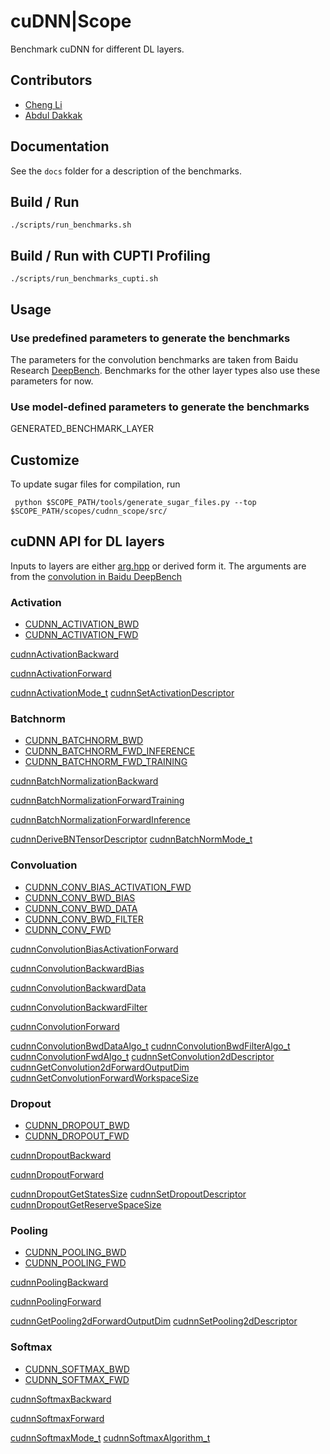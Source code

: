# cuDNN|Scope

Benchmark cuDNN for different DL layers.

## Contributors

* [Cheng Li](mailto:cli99@illinois.edu)
* [Abdul Dakkak](mailto:dakkak@illinois.edu)

## Documentation

See the `docs` folder for a description of the benchmarks.

## Build / Run

```
./scripts/run_benchmarks.sh
```


## Build / Run with CUPTI Profiling

```
./scripts/run_benchmarks_cupti.sh
```

## Usage

### Use predefined parameters to generate the benchmarks

The parameters for the convolution benchmarks are taken from Baidu Research [DeepBench](https://github.com/baidu-research/DeepBench/blob/master/code/kernels/conv_problems.h).
Benchmarks for the other layer types also use these parameters for now.

### Use model-defined parameters to generate the benchmarks

GENERATED_BENCHMARK_LAYER

## Customize

To update sugar files for compilation, run
```
 python $SCOPE_PATH/tools/generate_sugar_files.py --top $SCOPE_PATH/scopes/cudnn_scope/src/
```
## cuDNN API for DL layers

Inputs to layers are either [arg.hpp](https://github.com/c3sr/cudnn_scope/blob/master/src/args.hpp) or derived form it. The arguments are from the [convolution in Baidu DeepBench](https://github.com/baidu-research/DeepBench/blob/master/code/kernels/conv_problems.h)

### Activation

* [CUDNN_ACTIVATION_BWD](src/activation_bwd.cpp)
* [CUDNN_ACTIVATION_FWD](src/activation_fwd.cpp)

[cudnnActivationBackward](https://docs.nvidia.com/deeplearning/sdk/cudnn-developer-guide/index.html#cudnnActivationBackward)

[cudnnActivationForward](https://docs.nvidia.com/deeplearning/sdk/cudnn-developer-guide/index.html#cudnnActivationForward)

[cudnnActivationMode_t](https://docs.nvidia.com/deeplearning/sdk/cudnn-developer-guide/index.html#cudnnActivationMode_t)
[cudnnSetActivationDescriptor](https://docs.nvidia.com/deeplearning/sdk/cudnn-developer-guide/index.html#cudnnSetActivationDescriptor)

### Batchnorm

* [CUDNN_BATCHNORM_BWD](src/batchnorm_bwd.cpp)
* [CUDNN_BATCHNORM_FWD_INFERENCE](batchnorm_fwd.cpp)
* [CUDNN_BATCHNORM_FWD_TRAINING](batchnorm_fwd.cpp)

[cudnnBatchNormalizationBackward](https://docs.nvidia.com/deeplearning/sdk/cudnn-developer-guide/index.html#cudnnBatchNormalizationBackward)

[cudnnBatchNormalizationForwardTraining](https://docs.nvidia.com/deeplearning/sdk/cudnn-developer-guide/index.html#cudnnBatchNormalizationForwardTraining)

[cudnnBatchNormalizationForwardInference](https://docs.nvidia.com/deeplearning/sdk/cudnn-developer-guide/index.html#cudnnBatchNormalizationForwardInference)

[cudnnDeriveBNTensorDescriptor](https://docs.nvidia.com/deeplearning/sdk/cudnn-developer-guide/index.html#cudnnDeriveBNTensorDescriptor)
[cudnnBatchNormMode_t](https://docs.nvidia.com/deeplearning/sdk/cudnn-developer-guide/index.html#cudnnBatchNormMode_t)

### Convoluation

* [CUDNN_CONV_BIAS_ACTIVATION_FWD](src/conv_bias_activation_fwd.cpp)
* [CUDNN_CONV_BWD_BIAS](conv_bwd_bias.cpp)
* [CUDNN_CONV_BWD_DATA](conv_bwd_data.cpp)
* [CUDNN_CONV_BWD_FILTER](conv_bwd_filter.cpp)
* [CUDNN_CONV_FWD](src/conv_fwd.cpp)

[cudnnConvolutionBiasActivationForward](https://docs.nvidia.com/deeplearning/sdk/cudnn-developer-guide/index.html#cudnnConvolutionBiasActivationForward)

[cudnnConvolutionBackwardBias](https://docs.nvidia.com/deeplearning/sdk/cudnn-developer-guide/index.html#cudnnConvolutionBackwardBias)

[cudnnConvolutionBackwardData](https://docs.nvidia.com/deeplearning/sdk/cudnn-developer-guide/index.html#cudnnConvolutionBackwardData)

[cudnnConvolutionBackwardFilter](https://docs.nvidia.com/deeplearning/sdk/cudnn-developer-guide/index.html#cudnnConvolutionBackwardFilter)

[cudnnConvolutionForward](https://docs.nvidia.com/deeplearning/sdk/cudnn-developer-guide/index.html#cudnnConvolutionForward)

[cudnnConvolutionBwdDataAlgo_t](https://docs.nvidia.com/deeplearning/sdk/cudnn-developer-guide/index.html#cudnnConvolutionBwdDataAlgo_t)
[cudnnConvolutionBwdFilterAlgo_t](https://docs.nvidia.com/deeplearning/sdk/cudnn-developer-guide/index.html#cudnnConvolutionBwdFilterAlgo_t)
[cudnnConvolutionFwdAlgo_t](http://docs.nvidia.com/deeplearning/sdk/cudnn-developer-guide/index.html#cudnnConvolutionFwdAlgo_t)
[cudnnSetConvolution2dDescriptor](https://docs.nvidia.com/deeplearning/sdk/cudnn-developer-guide/index.html#cudnnSetConvolution2dDescriptor)
[cudnnGetConvolution2dForwardOutputDim](https://docs.nvidia.com/deeplearning/sdk/cudnn-developer-guide/index.html#cudnnGetConvolution2dForwardOutputDim)
[cudnnGetConvolutionForwardWorkspaceSize](https://docs.nvidia.com/deeplearning/sdk/cudnn-developer-guide/index.html#cudnnGetConvolutionForwardWorkspaceSize)

### Dropout

* [CUDNN_DROPOUT_BWD](src/dropout_bwd.cpp)
* [CUDNN_DROPOUT_FWD](src/dropout_fwd.cpp)

[cudnnDropoutBackward](https://docs.nvidia.com/deeplearning/sdk/cudnn-developer-guide/index.html#cudnnDropoutBackward)

[cudnnDropoutForward](https://docs.nvidia.com/deeplearning/sdk/cudnn-developer-guide/index.html#cudnnDropoutForward)

[cudnnDropoutGetStatesSize](https://docs.nvidia.com/deeplearning/sdk/cudnn-developer-guide/index.html#cudnnDropoutGetStatesSize)
[cudnnSetDropoutDescriptor](https://docs.nvidia.com/deeplearning/sdk/cudnn-developer-guide/index.html#cudnnSetDropoutDescriptor)
[cudnnDropoutGetReserveSpaceSize](https://docs.nvidia.com/deeplearning/sdk/cudnn-developer-guide/index.html#cudnnDropoutGetReserveSpaceSize)

### Pooling

* [CUDNN_POOLING_BWD](src/pooling_bwd.cpp)
* [CUDNN_POOLING_FWD](src/pooling_fwd.cpp)

[cudnnPoolingBackward](https://docs.nvidia.com/deeplearning/sdk/cudnn-developer-guide/index.html#cudnnPoolingBackward)

[cudnnPoolingForward](https://docs.nvidia.com/deeplearning/sdk/cudnn-developer-guide/index.html#cudnnPoolingForward)

[cudnnGetPooling2dForwardOutputDim](https://docs.nvidia.com/deeplearning/sdk/cudnn-developer-guide/index.html#cudnnGetPooling2dForwardOutputDim)
[cudnnSetPooling2dDescriptor](https://docs.nvidia.com/deeplearning/sdk/cudnn-developer-guide/index.html#cudnnSetPooling2dDescriptor)

### Softmax

* [CUDNN_SOFTMAX_BWD](src/softmax_bwd.cpp)
* [CUDNN_SOFTMAX_FWD](src/softmax_fwd.cpp)

[cudnnSoftmaxBackward](https://docs.nvidia.com/deeplearning/sdk/cudnn-developer-guide/index.html#cudnnSoftmaxBackward)

[cudnnSoftmaxForward](https://docs.nvidia.com/deeplearning/sdk/cudnn-developer-guide/index.html#cudnnSoftmaxForward)

[cudnnSoftmaxMode_t](https://docs.nvidia.com/deeplearning/sdk/cudnn-developer-guide/index.html#cudnnSoftmaxMode_t)
[cudnnSoftmaxAlgorithm_t](https://docs.nvidia.com/deeplearning/sdk/cudnn-developer-guide/index.html#cudnnSoftmaxAlgorithm_t)
